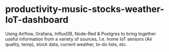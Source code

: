 # productivity-music-stocks-weather-IoT-dashboard
 Using Airflow, Grafana, InfluxDB, Node-Red & Postgres to bring together useful information from a variety of sources, I.e. home IoT sensors (Air quality, temp), stock data, current weather, to-do lists, etc.
